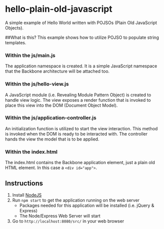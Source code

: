 # hello-plain-old-javascript
A simple example of Hello World written with POJSOs (Plain Old JavaScript Objects).

##What is this?
This example shows how to utilize POJSO to populate string templates.

### Within the js/main.js
The application namespace is created. It is a simple JavaScript namespace that the Backbone architecture will be attached too.

### Within the js/hello-view.js
A JavaScript module (i.e. Revealing Module Pattern Object) is created to handle view logic. The view exposes a render function that is invoked to place this view into the DOM (Document Object Model). 

### Within the js/application-controller.js
An initialization function is utilized to start the view interaction. This method is invoked when the DOM is ready to be interacted with. The controller hands the view the model that is to be applied.

### Within the index.html
The index.html contains the Backbone application element, just a plain old HTML element. In this case a `<div id="app">`. 

## Instructions
1. Install [NodeJS](https://nodejs.org/)
2. Run `npm start` to get the application running on the web server
    * Packages needed for this application will be installed (i.e. jQuery  & Express)
    * The Node/Express Web Server will start
3. Go to `http://localhost:8080/src/` in your web browser